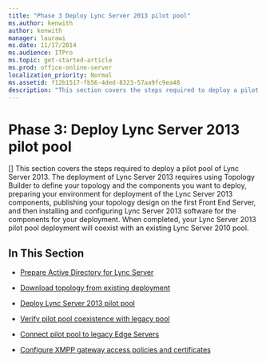 ```yaml
---
title: "Phase 3 Deploy Lync Server 2013 pilot pool"
ms.author: kenwith
author: kenwith
manager: laurawi
ms.date: 11/17/2014
ms.audience: ITPro
ms.topic: get-started-article
ms.prod: office-online-server
localization_priority: Normal
ms.assetid: f12b1517-fb56-4ded-8323-57aa9fc9ea48
description: "This section covers the steps required to deploy a pilot pool of Lync Server 2013. The deployment of Lync Server 2013 requires using Topology Builder to define your topology and the components you want to deploy, preparing your environment for deployment of the Lync Server 2013 components, publishing your topology design on the first Front End Server, and then installing and configuring Lync Server 2013 software for the components for your deployment. When completed, your Lync Server 2013 pilot pool deployment will coexist with an existing Lync Server 2010 pool."
---
```


# Phase 3: Deploy Lync Server 2013 pilot pool
[]
This section covers the steps required to deploy a pilot pool of Lync Server 2013. The deployment of Lync Server 2013 requires using Topology Builder to define your topology and the components you want to deploy, preparing your environment for deployment of the Lync Server 2013 components, publishing your topology design on the first Front End Server, and then installing and configuring Lync Server 2013 software for the components for your deployment. When completed, your Lync Server 2013 pilot pool deployment will coexist with an existing Lync Server 2010 pool.
  
## In This Section

- [Prepare Active Directory for Lync Server](prepare-active-directory-for-lync-server.md)
    
- [Download topology from existing deployment](download-topology-from-existing-deployment.md)
    
- [Deploy Lync Server 2013 pilot pool](deploy-lync-server-2013-pilot-pool.md)
    
- [Verify pilot pool coexistence with legacy pool](verify-pilot-pool-coexistence-with-legacy-pool.md)
    
- [Connect pilot pool to legacy Edge Servers](connect-pilot-pool-to-legacy-edge-servers.md)
    
- [Configure XMPP gateway access policies and certificates](configure-xmpp-gateway-access-policies-and-certificates.md)
    

